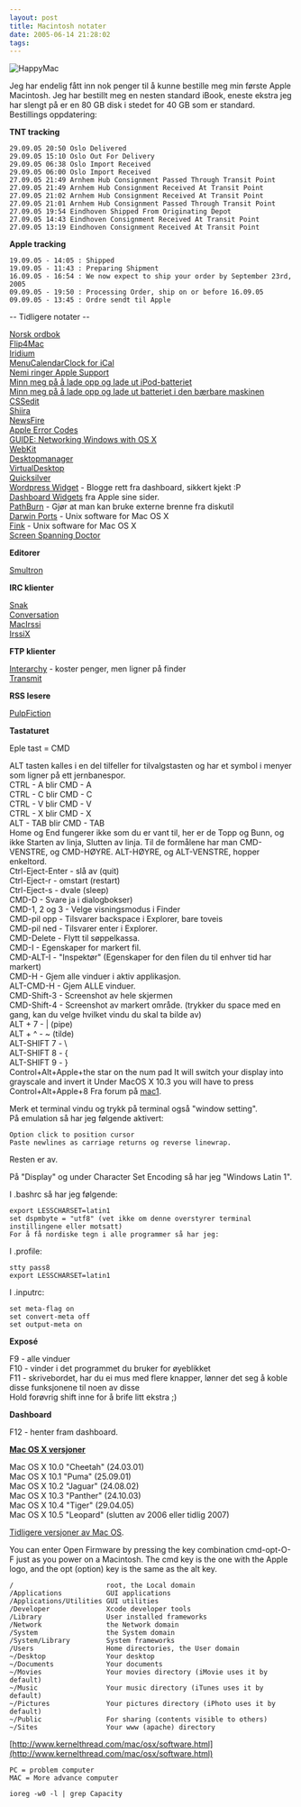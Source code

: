 ```yaml
---
layout: post
title: Macintosh notater
date: 2005-06-14 21:28:02
tags: 
---
```

<img alt="HappyMac" src="http://pjatt.net/wp-content/happymac.jpg" />

Jeg har endelig fått inn nok penger til å kunne bestille meg min første Apple Macintosh. Jeg har bestillt meg en nesten standard iBook, eneste ekstra jeg har slengt på er en 80 GB disk i stedet for 40 GB som er standard.
Bestillings oppdatering:

**TNT tracking**

	29.09.05 20:50 Oslo Delivered
	29.09.05 15:10 Oslo Out For Delivery
	29.09.05 06:38 Oslo Import Received
	29.09.05 06:00 Oslo Import Received
	27.09.05 21:49 Arnhem Hub Consignment Passed Through Transit Point
	27.09.05 21:49 Arnhem Hub Consignment Received At Transit Point
	27.09.05 21:02 Arnhem Hub Consignment Received At Transit Point
	27.09.05 21:01 Arnhem Hub Consignment Passed Through Transit Point
	27.09.05 19:54 Eindhoven Shipped From Originating Depot
	27.09.05 14:43 Eindhoven Consignment Received At Transit Point
	27.09.05 13:19 Eindhoven Consignment Received At Transit Point

**Apple tracking**

	19.09.05 - 14:05 : Shipped
	19.09.05 - 11:43 : Preparing Shipment
	16.09.05 - 16:54 : We now expect to ship your order by September 23rd, 2005
	09.09.05 - 19:50 : Processing Order, ship on or before 16.09.05
	09.09.05 - 13:45 : Ordre sendt til Apple

-- Tidligere notater --

[Norsk ordbok](http://mac.erlang.no/doku.php?id=cocoaspell)  
[Flip4Mac](http://www.flip4mac.com/)  
[Iridium](http://www.sagefire.org/C1827030151/E20050812201046/index.html)  
[MenuCalendarClock for iCal](http://www.objectpark.net/en/mcc.html)  
[Nemi ringer Apple Support](http://pjatt.net/wp-content/nemiringerapplesupport7dm.gif)  
[Minn meg på å lade opp og lade ut iPod-batteriet](webcal://www.apple.com/no/batteries/images/ipod_icalreminder.ics)  
[Minn meg på å lade opp og lade ut batteriet i den bærbare maskinen](webcal://www.apple.com/no/batteries/images/notebook_icalreminder.ics)  
[CSSedit](http://www.macrabbit.com/cssedit/)  
[Shiira](http://hmdt-web.net/shiira/index-e.html)  
[NewsFire](http://www.newsfirerss.com/)  
[Apple Error Codes](http://www.appleerrorcodes.com/)  
[GUIDE: Networking Windows with OS X](http://forums.macrumors.com/showthread.php?t=54704)  
[WebKit](http://webkit.opendarwin.org/building/checkout.html)  
[Desktopmanager](http://desktopmanager.berlios.de/)  
[VirtualDesktop](http://www.codetek.com/ctvd/)  
[Quicksilver](http://quicksilver.blacktree.com/)  
[Wordpress Widget](http://www.apple.com/downloads/dashboard/blogs_forums/wordpressdash.html) - Blogge rett fra dashboard, sikkert kjekt :P  
[Dashboard Widgets](http://www.apple.com/downloads/dashboard/) fra Apple sine sider.  
[PathBurn](http://www.patchburn.de/download.html) - Gjør at man kan bruke externe brenne fra diskutil  
[Darwin Ports](http://darwinports.opendarwin.org/) - Unix software for Mac OS X  
[Fink](http://fink.sourceforge.net/) - Unix software for Mac OS X  
[Screen Spanning Doctor](http://www.rutemoeller.com/mp/ibook/ibook_e.html)  

**Editorer**

[Smultron](http://smultron.sourceforge.net/)  

**IRC klienter**

[Snak](http://www.snak.com/)  
[Conversation](http://homepage.mac.com/philrobin/conversation/)  
[MacIrssi](http://www.g1m0.se/macirssi/)  
[IrssiX](http://adlr.info/?Irssix)  

**FTP klienter**

[Interarchy](http://www.interarchy.com/) - koster penger, men ligner på finder  
[Transmit](http://www.panic.com/transmit/)  

**RSS lesere**

[PulpFiction](http://freshsqueeze.com/products/pulpfiction/)  

**Tastaturet**

Eple tast = CMD

ALT tasten kalles i en del tilfeller for tilvalgstasten og har et symbol i menyer som ligner på ett jernbanespor.  
CTRL - A blir CMD - A  
CTRL - C blir CMD - C  
CTRL - V blir CMD - V  
CTRL - X blir CMD - X  
ALT - TAB blir CMD - TAB  
Home og End fungerer ikke som du er vant til, her er de Topp og Bunn, og ikke Starten av linja, Slutten av linja. Til de formålene har man CMD-VENSTRE, og CMD-HØYRE. ALT-HØYRE, og ALT-VENSTRE, hopper enkeltord.  
Ctrl-Eject-Enter - slå av (quit)  
Ctrl-Eject-r - omstart (restart)  
Ctrl-Eject-s - dvale (sleep)  
CMD-D - Svare ja i dialogbokser)  
CMD-1, 2 og 3 - Velge visningsmodus i Finder  
CMD-pil opp - Tilsvarer backspace i Explorer, bare toveis  
CMD-pil ned - Tilsvarer enter i Explorer.  
CMD-Delete - Flytt til søppelkassa.  
CMD-I - Egenskaper for markert fil.  
CMD-ALT-I - "Inspektør" (Egenskaper for den filen du til enhver tid har markert)  
CMD-H - Gjem alle vinduer i aktiv applikasjon.  
ALT-CMD-H - Gjem ALLE vinduer.  
CMD-Shift-3 - Screenshot av hele skjermen  
CMD-Shift-4 - Screenshot av markert område. (trykker du space med en gang, kan du velge hvilket vindu du skal ta bilde av)  
ALT + 7 - | (pipe)  
ALT + ^ - ~ (tilde)  
ALT-SHIFT 7 - \  
ALT-SHIFT 8 - {  
ALT-SHIFT 9 - }  
Control+Alt+Apple+the star on the num pad It will switch your display into grayscale and invert it Under MacOS X 10.3 you will have to press Control+Alt+Apple+8
Fra forum på [mac1](http://mac1.no/forum/viewtopic.php?t=8632&#038;highlight=pipe).

Merk et terminal vindu og trykk på terminal også "window setting".  
På emulation så har jeg følgende aktivert:

	Option click to position cursor
	Paste newlines as carriage returns og reverse linewrap.

Resten er av.

På "Display" og under Character Set Encoding så har jeg "Windows Latin 1".

I .bashrc så har jeg følgende:

	export LESSCHARSET=latin1
	set dspmbyte = "utf8" (vet ikke om denne overstyrer terminal instillingene eller motsatt)
	For å få nordiske tegn i alle programmer så har jeg:

I .profile:

	stty pass8
	export LESSCHARSET=latin1

I .inputrc:

	set meta-flag on
	set convert-meta off
	set output-meta on

**Exposé**

F9 - alle vinduer  
F10 - vinder i det programmet du bruker for øyeblikket  
F11 - skrivebordet, har du ei mus med flere knapper, lønner det seg å koble disse funksjonene til noen av disse  
Hold forøvrig shift inne for å brife litt ekstra ;)

**Dashboard**

F12 - henter fram dashboard.

**[Mac OS X versjoner](http://en.wikipedia.org/wiki/Mac_OS_X">)**

Mac OS X 10.0 "Cheetah" (24.03.01)  
Mac OS X 10.1 "Puma" (25.09.01)  
Mac OS X 10.2 "Jaguar" (24.08.02)  
Mac OS X 10.3 "Panther" (24.10.03)  
Mac OS X 10.4 "Tiger" (29.04.05)  
Mac OS X 10.5 "Leopard" (slutten av 2006 eller tidlig 2007)  

[Tidligere versjoner av Mac OS](http://en.wikipedia.org/wiki/Mac_OS_history).

You can enter Open Firmware by pressing the key combination cmd-opt-O-F just as you power on a Macintosh.
The cmd key is the one with the Apple logo, and the opt (option) key is the same as the alt key.

	/						root, the Local domain
	/Applications			GUI applications
	/Applications/Utilities	GUI utilities
	/Developer				Xcode developer tools
	/Library				User installed frameworks
	/Network				the Network domain
	/System					the System domain
	/System/Library			System frameworks
	/Users					Home directories, the User domain
	~/Desktop				Your desktop
	~/Documents				Your documents
	~/Movies				Your movies directory (iMovie uses it by default)
	~/Music					Your music directory (iTunes uses it by default)
	~/Pictures				Your pictures directory (iPhoto uses it by default)
	~/Public				For sharing (contents visible to others)
	~/Sites					Your www (apache) directory

[http://www.kernelthread.com/mac/osx/software.html](http://www.kernelthread.com/mac/osx/software.html)

	PC = problem computer
	MAC = More advance computer
	
```ioreg -w0 -l | grep Capacity```
